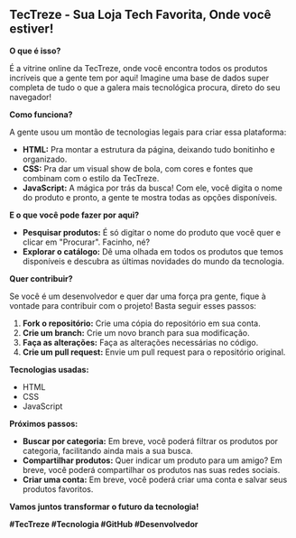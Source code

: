 ## TecTreze - Sua Loja Tech Favorita, Onde você estiver! 

**O que é isso?**

É a vitrine online da TecTreze, onde você encontra todos os produtos incríveis que a gente tem por aqui!  Imagine uma base de dados super completa de tudo o que a galera mais tecnológica procura, direto do seu navegador!

**Como funciona?**

A gente usou um montão de tecnologias legais para criar essa plataforma:

* **HTML:** Pra montar a estrutura da página, deixando tudo bonitinho e organizado.
* **CSS:** Pra dar um visual show de bola, com cores e fontes que combinam com o estilo da TecTreze.
* **JavaScript:** A mágica por trás da busca! Com ele, você digita o nome do produto e pronto, a gente te mostra todas as opções disponíveis.

**E o que você pode fazer por aqui?**

* **Pesquisar produtos:** É só digitar o nome do produto que você quer e clicar em "Procurar". Facinho, né?
* **Explorar o catálogo:** Dê uma olhada em todos os produtos que temos disponíveis e descubra as últimas novidades do mundo da tecnologia.

**Quer contribuir?**

Se você é um desenvolvedor e quer dar uma força pra gente, fique à vontade para contribuir com o projeto! Basta seguir esses passos:

1. **Fork o repositório:** Crie uma cópia do repositório em sua conta.
2. **Crie um branch:** Crie um novo branch para sua modificação.
3. **Faça as alterações:** Faça as alterações necessárias no código.
4. **Crie um pull request:** Envie um pull request para o repositório original.

**Tecnologias usadas:**

* HTML
* CSS
* JavaScript

**Próximos passos:**

* **Buscar por categoria:** Em breve, você poderá filtrar os produtos por categoria, facilitando ainda mais a sua busca.
* **Compartilhar produtos:** Quer indicar um produto para um amigo? Em breve, você poderá compartilhar os produtos nas suas redes sociais.
* **Criar uma conta:** Em breve, você poderá criar uma conta e salvar seus produtos favoritos.

**Vamos juntos transformar o futuro da tecnologia!**

**#TecTreze #Tecnologia #GitHub #Desenvolvedor**
